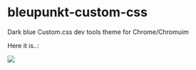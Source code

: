 bleupunkt-custom-css
====================

Dark blue Custom.css dev tools theme for Chrome/Chromuim

Here it is..:

![](https://raw.github.com/jasonm23/bleupunkt-custom-css/master/bleupunkt-custom-css.png)
